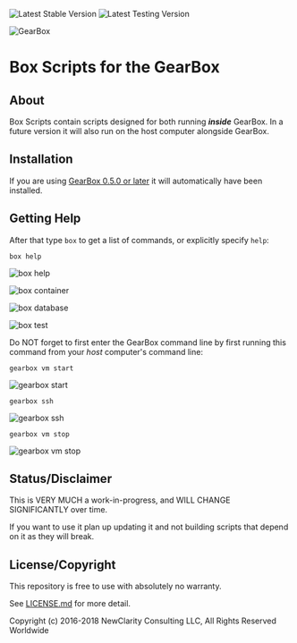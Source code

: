 ![Latest Stable Version](https://img.shields.io/badge/stable-0.5.1-blue.svg)
![Latest Testing Version](https://img.shields.io/badge/testing-0.5.2-red.svg)



![GearBox](https://github.com/gearboxworks/wplib.github.io/raw/master/GearBox-100x.png)


# Box Scripts for the GearBox


## About
Box Scripts contain scripts designed for both running _**inside**_ GearBox. In a future version it will also run on the host computer alongside GearBox. 

## Installation
If you are using [GearBox 0.5.0 or later](https://github.com/gearboxworks/) it will automatically have been installed.


## Getting Help
After that type `box` to get a list of commands, or explicitly specify `help`:

    box help

![box help](https://github.com/gearboxworks/box-scripts/raw/0.5.0/docs/Help-box.png)

![box container](https://github.com/gearboxworks/box-scripts/raw/0.5.0/docs/Help-container.png)

![box database](https://github.com/gearboxworks/box-scripts/raw/0.5.0/docs/Help-database.png)

![box test](https://github.com/gearboxworks/box-scripts/raw/0.5.0/docs/Help-test.png)

Do NOT forget to first enter the GearBox command line by first running this command from your *host* computer's command line:

    gearbox vm start

![gearbox start](https://github.com/gearboxworks/box-scripts/raw/0.5.0/docs/vagrant-up.png)

    gearbox ssh

![gearbox ssh](https://github.com/gearboxworks/box-scripts/raw/0.5.0/docs/vagrant-ssh.png)

    gearbox vm stop

![gearbox vm stop](https://github.com/gearboxworks/box-scripts/raw/0.5.0/docs/vagrant-halt.png)


## Status/Disclaimer

This is VERY MUCH a work-in-progress, and WILL CHANGE SIGNIFICANTLY over time.

If you want to use it plan up updating it and not building scripts that depend on it as they will break.

## License/Copyright

This repository is free to use with absolutely no warranty.   

See [LICENSE.md](LICENSE.md) for more detail.

Copyright (c) 2016-2018 NewClarity Consulting LLC, All Rights Reserved Worldwide
